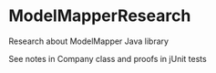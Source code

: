 # ModelMapperResearch
Research about ModelMapper Java library

See notes in Company class and proofs in jUnit tests
